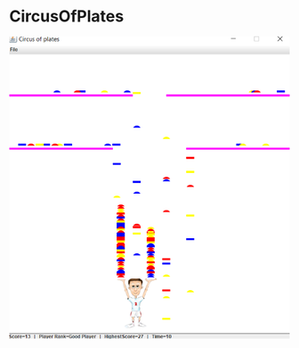 # CircusOfPlates


![Screenshot](https://github.com/Kallaf/CircusOfPlates/blob/master/Screenshot.png?raw=true)
